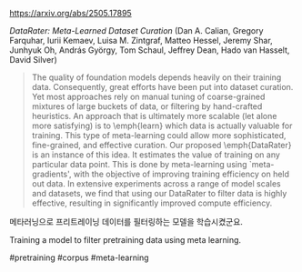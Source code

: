 https://arxiv.org/abs/2505.17895

*DataRater: Meta-Learned Dataset Curation* (Dan A. Calian, Gregory Farquhar, Iurii Kemaev, Luisa M. Zintgraf, Matteo Hessel, Jeremy Shar, Junhyuk Oh, András György, Tom Schaul, Jeffrey Dean, Hado van Hasselt, David Silver)

> The quality of foundation models depends heavily on their training data. Consequently, great efforts have been put into dataset curation. Yet most approaches rely on manual tuning of coarse-grained mixtures of large buckets of data, or filtering by hand-crafted heuristics. An approach that is ultimately more scalable (let alone more satisfying) is to \emph{learn} which data is actually valuable for training. This type of meta-learning could allow more sophisticated, fine-grained, and effective curation. Our proposed \emph{DataRater} is an instance of this idea. It estimates the value of training on any particular data point. This is done by meta-learning using `meta-gradients', with the objective of improving training efficiency on held out data. In extensive experiments across a range of model scales and datasets, we find that using our DataRater to filter data is highly effective, resulting in significantly improved compute efficiency.

메타러닝으로 프리트레이닝 데이터를 필터링하는 모델을 학습시켰군요.

<english>
Training a model to filter pretraining data using meta learning.
</english>

#pretraining #corpus #meta-learning 